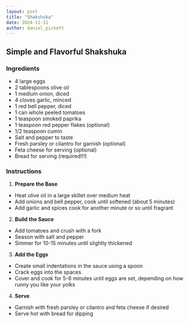 ```yaml
---
layout: post
title: "Shakshuka"
date: 2024-12-31
author: daniel_pickett
---
```


## Simple and Flavorful Shakshuka

### Ingredients

- 4 large eggs
- 2 tablespoons olive oil
- 1 medium onion, diced
- 4 cloves garlic, minced
- 1 red bell pepper, diced
- 1 can whole peeled tomatoes
- 1 teaspoon smoked paprika
- 1 teaspoon red pepper flakes (optional)
- 1/2 teaspoon cumin
- Salt and pepper to taste
- Fresh parsley or cilantro for garnish (optional)
- Feta cheese for serving (optional)
- Bread for serving (required!!!)

### Instructions

1. **Prepare the Base**

- Heat olive oil in a large skillet over medium heat
- Add onions and bell pepper, cook until softened (about 5 minutes)
- Add garlic and spices cook for another minute or so until fragrant

2. **Build the Sauce**

- Add tomatoes and crush with a fork
- Season with salt and pepper
- Simmer for 10-15 minutes until slightly thickened

3. **Add the Eggs**

- Create small indentations in the sauce using a spoon
- Crack eggs into the spaces
- Cover and cook for 5-8 minutes until eggs are set, depending on how runny you like your yolks

4. **Serve**

- Garnish with fresh parsley or cilantro and feta cheese if desired
- Serve hot with bread for dipping
